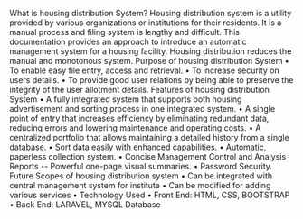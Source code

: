 What is housing distribution System?
Housing distribution system is a utility provided by various organizations or institutions for their
residents. It is a manual process and filing system is lengthy and difficult. This documentation provides
an approach to introduce an automatic management system for a housing facility. Housing distribution
reduces the manual and monotonous system.
Purpose of housing distribution System
• To enable easy file entry, access and retrieval.
• To increase security on users details.
• To provide good user relations by being able to preserve the integrity of the user
allotment details.
Features of housing distribution System
• A fully integrated system that supports both housing advertisement and sorting process in
one integrated system.
• A single point of entry that increases efficiency by eliminating redundant data, reducing
errors and lowering maintenance and operating costs.
• A centralized portfolio that allows maintaining a detailed history from a single database.
• Sort data easily with enhanced capabilities.
• Automatic, paperless collection system.
• Concise Management Control and Analysis Reports -- Powerful one-page visual
summaries.
• Password Security.
Future Scopes of housing distribution system
• Can be integrated with central management system for institute
• Can be modified for adding various services
•
Technology Used
• Front End: HTML, CSS, BOOTSTRAP 
• Back End: LARAVEL, MYSQL Database
